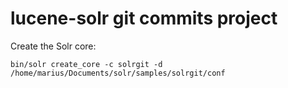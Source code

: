 lucene-solr git commits project
===============================


Create the Solr core:


```
bin/solr create_core -c solrgit -d /home/marius/Documents/solr/samples/solrgit/conf

```